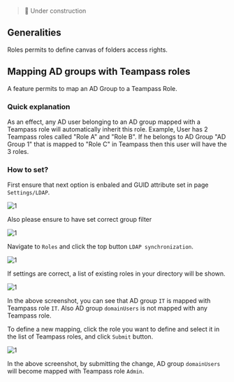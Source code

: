 <!-- docs/features/roles.md -->


> 🚧 Under construction

## Generalities

Roles permits to define canvas of folders access rights.

## Mapping AD groups with Teampass roles

A feature permits to map an AD Group to a Teampass Role.

### Quick explanation

As an effect, any AD user belonging to an AD group mapped with a Teampass role will automatically inherit this role.
Example, User has 2 Teampass roles called "Role A" and "Role B".
If he belongs to AD Group "AD Group 1" that is mapped to "Role C" in Teampass then this user will have the 3 roles.

### How to set?

First ensure that next option is enbaled and GUID attribute set in page `Settings/LDAP`.

![1](../../_media/tp3_features_roles_1.png)

Also please ensure to have set correct group filter

![1](../../_media/tp3_features_roles_4.png)

Navigate to `Roles` and click the top button `LDAP synchronization`.

![1](../../_media/tp3_features_roles_2.png)

If settings are correct, a list of existing roles in your directory will be shown.

![1](../../_media/tp3_features_roles_6.png)

In the above screenshot, you can see that AD group `IT` is mapped with Teampass role `IT`.
Also AD group `domainUsers` is not mapped with any Teampass role.

To define a new mapping, click the role you want to define and select it in the list of Teampass roles, and click `Submit` button.

![1](../../_media/tp3_features_roles_5.png)

In the above screenshot, by submitting the change, AD group `domainUsers` will become mapped with Teampass role `Admin`.